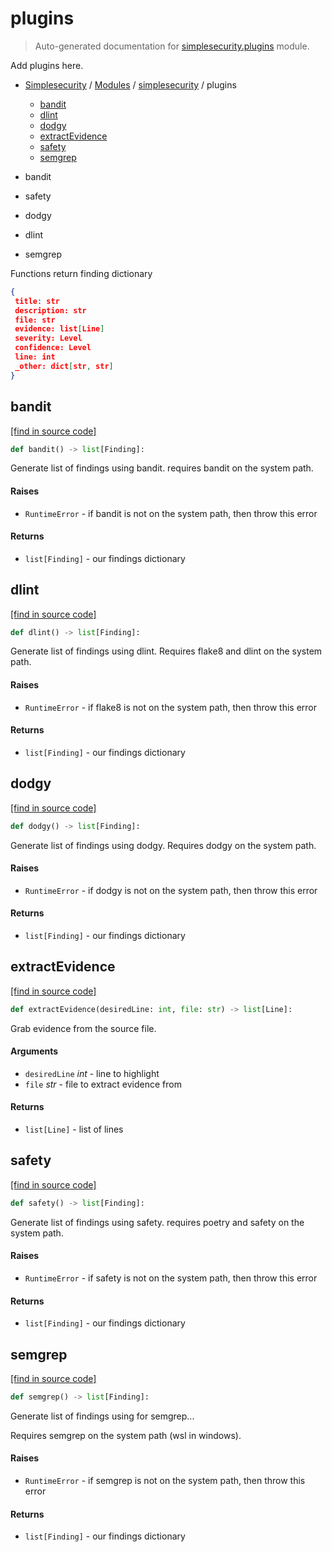# plugins

> Auto-generated documentation for [simplesecurity.plugins](../../simplesecurity/plugins.py) module.

Add plugins here.

- [Simplesecurity](../README.md#simplesecurity-index) / [Modules](../README.md#simplesecurity-modules) / [simplesecurity](index.md#simplesecurity) / plugins
    - [bandit](#bandit)
    - [dlint](#dlint)
    - [dodgy](#dodgy)
    - [extractEvidence](#extractevidence)
    - [safety](#safety)
    - [semgrep](#semgrep)

- bandit
- safety
- dodgy
- dlint
- semgrep

Functions return finding dictionary

```json
{
 title: str
 description: str
 file: str
 evidence: list[Line]
 severity: Level
 confidence: Level
 line: int
 _other: dict[str, str]
}
```

## bandit

[[find in source code]](../../simplesecurity/plugins.py#L91)

```python
def bandit() -> list[Finding]:
```

Generate list of findings using bandit. requires bandit on the system path.

#### Raises

- `RuntimeError` - if bandit is not on the system path, then throw this
error

#### Returns

- `list[Finding]` - our findings dictionary

## dlint

[[find in source code]](../../simplesecurity/plugins.py#L244)

```python
def dlint() -> list[Finding]:
```

Generate list of findings using dlint. Requires flake8 and dlint on the system path.

#### Raises

- `RuntimeError` - if flake8 is not on the system path, then throw this
error

#### Returns

- `list[Finding]` - our findings dictionary

## dodgy

[[find in source code]](../../simplesecurity/plugins.py#L212)

```python
def dodgy() -> list[Finding]:
```

Generate list of findings using dodgy. Requires dodgy on the system path.

#### Raises

- `RuntimeError` - if dodgy is not on the system path, then throw this
error

#### Returns

- `list[Finding]` - our findings dictionary

## extractEvidence

[[find in source code]](../../simplesecurity/plugins.py#L63)

```python
def extractEvidence(desiredLine: int, file: str) -> list[Line]:
```

Grab evidence from the source file.

#### Arguments

- `desiredLine` *int* - line to highlight
- `file` *str* - file to extract evidence from

#### Returns

- `list[Line]` - list of lines

## safety

[[find in source code]](../../simplesecurity/plugins.py#L165)

```python
def safety() -> list[Finding]:
```

Generate list of findings using safety. requires poetry and safety on the system path.

#### Raises

- `RuntimeError` - if safety is not on the system path, then throw this
error

#### Returns

- `list[Finding]` - our findings dictionary

## semgrep

[[find in source code]](../../simplesecurity/plugins.py#L281)

```python
def semgrep() -> list[Finding]:
```

Generate list of findings using for semgrep...

Requires semgrep on the system path (wsl in windows).

#### Raises

- `RuntimeError` - if semgrep is not on the system path, then throw this
error

#### Returns

- `list[Finding]` - our findings dictionary
